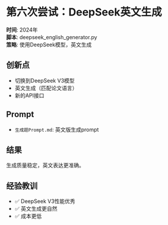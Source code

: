 # 第六次尝试：DeepSeek英文生成

**时间**: 2024年  
**脚本**: deepseek_english_generator.py  
**策略**: 使用DeepSeek模型，英文生成  

## 创新点
- 切换到DeepSeek V3模型
- 英文生成（匹配论文语言）
- 新的API接口

## Prompt
- `生成题Prompt.md`: 英文版生成prompt

## 结果
生成质量稳定，英文表达更准确。

## 经验教训
- ✅ DeepSeek V3性能优秀
- ✅ 英文生成更自然
- ✅ 成本更低
